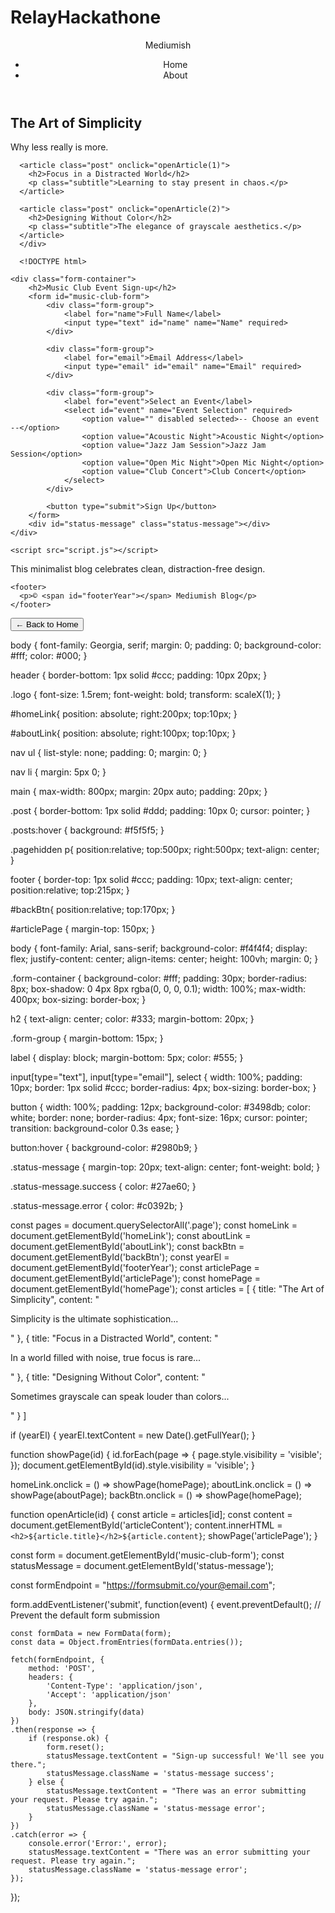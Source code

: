 # RelayHackathone


<!DOCTYPE html>
<html lang="en">
<head>
  <meta charset="UTF-8">
  <meta name="viewport" content="width=device-width, initial-scale=1.0">
  <title>Mediumish Blog</title>
  <link rel="stylesheet" href="style.css">
</head>
<body>
  <header>
    <div class="logo">Mediumish</div>
    <nav>
      <ul>
        <li><a id="homeLink">Home</a></li>
        <li><a id="aboutLink">About</a></li>
      </ul>
    </nav>
  </header>

  <main  id="homePage" class="page">
    <section class="posts">
        <div id="articleContent">
      <article class="post" onclick="openArticle(0)">
        <h2>The Art of Simplicity</h2>
        <p class="subtitle">Why less really is more.</p>
      </article>

      <article class="post" onclick="openArticle(1)">
        <h2>Focus in a Distracted World</h2>
        <p class="subtitle">Learning to stay present in chaos.</p>
      </article>

      <article class="post" onclick="openArticle(2)">
        <h2>Designing Without Color</h2>
        <p class="subtitle">The elegance of grayscale aesthetics.</p>
      </article>
      </div>

      <!DOCTYPE html>
<html lang="en">
<head>
    <meta charset="UTF-8">
    <meta name="viewport" content="width=device-width, initial-scale=1.0">
    <title>Music Club Event Sign-up</title>
    <link rel="stylesheet" href="style.css">
</head>
<body>

    <div class="form-container">
        <h2>Music Club Event Sign-up</h2>
        <form id="music-club-form">
            <div class="form-group">
                <label for="name">Full Name</label>
                <input type="text" id="name" name="Name" required>
            </div>
            
            <div class="form-group">
                <label for="email">Email Address</label>
                <input type="email" id="email" name="Email" required>
            </div>
            
            <div class="form-group">
                <label for="event">Select an Event</label>
                <select id="event" name="Event Selection" required>
                    <option value="" disabled selected>-- Choose an event --</option>
                    <option value="Acoustic Night">Acoustic Night</option>
                    <option value="Jazz Jam Session">Jazz Jam Session</option>
                    <option value="Open Mic Night">Open Mic Night</option>
                    <option value="Club Concert">Club Concert</option>
                </select>
            </div>
            
            <button type="submit">Sign Up</button>
        </form>
        <div id="status-message" class="status-message"></div>
    </div>

    <script src="script.js"></script>
</body>
</html>

  </main>

  <section id="aboutLink" class="pagehidden">
    <p>This minimalist blog celebrates clean, distraction-free design.</p>
  </section>

  <section id="articlePage" class="page hidden">
    
    <footer>
      <p>© <span id="footerYear"></span> Mediumish Blog</p>
    </footer>
  </section>
   <button id="backBtn">← Back to Home</button>

  <script src="script.js"></script>
</body>
</html>

body {
  font-family: Georgia, serif;
  margin: 0;
  padding: 0;
  background-color: #fff;
  color: #000;
}

header {
  border-bottom: 1px solid #ccc;
  padding: 10px 20px;
}

.logo {
  font-size: 1.5rem;
  font-weight: bold;
  transform: scaleX(1);
}

#homeLink{
    position: absolute;
    right:200px;
    top:10px;
}

#aboutLink{
    position: absolute;
    right:100px;
    top:10px;
}

nav ul {
  list-style: none;
  padding: 0;
  margin: 0;
}

nav li {
  margin: 5px 0;
}

main {
  max-width: 800px;
  margin: 20px auto;
  padding: 20px;
}

.post {
  border-bottom: 1px solid #ddd;
  padding: 10px 0;
  cursor: pointer;
}

.posts:hover {
  background: #f5f5f5;
}

.pagehidden p{
  position:relative;
  top:500px;
  right:500px;
  text-align: center;
}

footer {
  border-top: 1px solid #ccc;
  padding: 10px;
  text-align: center;
  position:relative;
     top:215px;
}

#backBtn{
     position:relative;
     top:170px;
}

#articlePage {
  margin-top: 150px;
}

body {
    font-family: Arial, sans-serif;
    background-color: #f4f4f4;
    display: flex;
    justify-content: center;
    align-items: center;
    height: 100vh;
    margin: 0;
}

.form-container {
    background-color: #fff;
    padding: 30px;
    border-radius: 8px;
    box-shadow: 0 4px 8px rgba(0, 0, 0, 0.1);
    width: 100%;
    max-width: 400px;
    box-sizing: border-box;
}

h2 {
    text-align: center;
    color: #333;
    margin-bottom: 20px;
}

.form-group {
    margin-bottom: 15px;
}

label {
    display: block;
    margin-bottom: 5px;
    color: #555;
}

input[type="text"],
input[type="email"],
select {
    width: 100%;
    padding: 10px;
    border: 1px solid #ccc;
    border-radius: 4px;
    box-sizing: border-box;
}

button {
    width: 100%;
    padding: 12px;
    background-color: #3498db;
    color: white;
    border: none;
    border-radius: 4px;
    font-size: 16px;
    cursor: pointer;
    transition: background-color 0.3s ease;
}

button:hover {
    background-color: #2980b9;
}

.status-message {
    margin-top: 20px;
    text-align: center;
    font-weight: bold;
}

.status-message.success {
    color: #27ae60;
}

.status-message.error {
    color: #c0392b;
}



const pages = document.querySelectorAll('.page');
const homeLink = document.getElementById('homeLink');
const aboutLink = document.getElementById('aboutLink');
const backBtn = document.getElementById('backBtn');
const yearEl = document.getElementById('footerYear');
const articlePage = document.getElementById('articlePage');
const homePage = document.getElementById('homePage');
const articles = [
  {
    title: "The Art of Simplicity",
    content: "<p>Simplicity is the ultimate sophistication...</p>"
  },
  {
    title: "Focus in a Distracted World",
    content: "<p>In a world filled with noise, true focus is rare...</p>"
  },
  {
    title: "Designing Without Color",
    content: "<p>Sometimes grayscale can speak louder than colors...</p>"
  }
]

if (yearEl) {
  yearEl.textContent = new Date().getFullYear();
}

function showPage(id) {
  id.forEach(page => {
    page.style.visibility = 'visible';
  });
  document.getElementById(id).style.visibility = 'visible';
}

homeLink.onclick = () => showPage(homePage);
aboutLink.onclick = () => showPage(aboutPage);
backBtn.onclick = () => showPage(homePage);

function openArticle(id) {
  const article = articles[id];
  const content = document.getElementById('articleContent');
  content.innerHTML = `<h2>${article.title}</h2>${article.content}`;
  showPage('articlePage');
}

const form = document.getElementById('music-club-form');
const statusMessage = document.getElementById('status-message');

const formEndpoint = "https://formsubmit.co/your@email.com"; 

form.addEventListener('submit', function(event) {
    event.preventDefault(); // Prevent the default form submission

    const formData = new FormData(form);
    const data = Object.fromEntries(formData.entries());
    
    fetch(formEndpoint, {
        method: 'POST',
        headers: {
            'Content-Type': 'application/json',
            'Accept': 'application/json'
        },
        body: JSON.stringify(data)
    })
    .then(response => {
        if (response.ok) {
            form.reset(); 
            statusMessage.textContent = "Sign-up successful! We'll see you there.";
            statusMessage.className = 'status-message success';
        } else {
            statusMessage.textContent = "There was an error submitting your request. Please try again.";
            statusMessage.className = 'status-message error';
        }
    })
    .catch(error => {
        console.error('Error:', error);
        statusMessage.textContent = "There was an error submitting your request. Please try again.";
        statusMessage.className = 'status-message error';
    });
});

